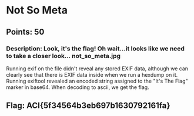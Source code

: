# **Not So Meta**
## Points: 50
### **Description:** Look, it's the flag! Oh wait...it looks like we need to take a closer look... not_so_meta.jpg
Running exif on the file didn't reveal any stored EXIF data, although we can clearly see that there is EXIF data inside when we run a hexdump on it.
Running exiftool revealed an encoded string assigned to the "It's The Flag" marker in base64. When decoding to ascii, we get the flag.
## **Flag:** ACI{5f34564b3eb697b1630792161fa}
